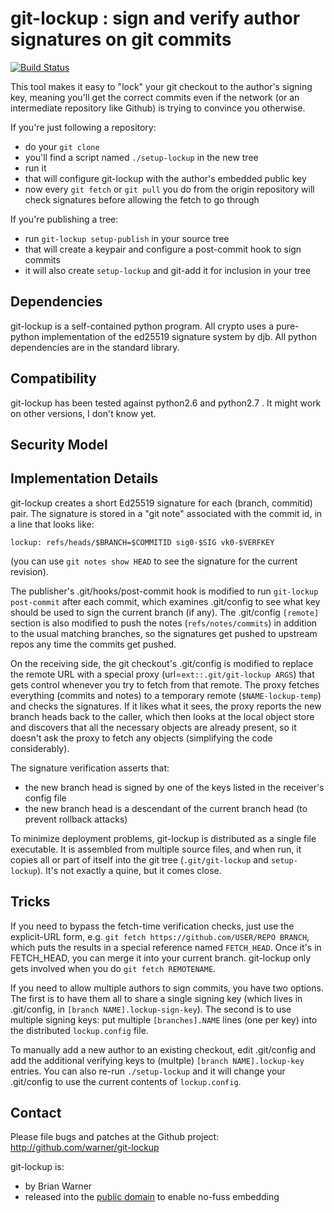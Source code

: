 git-lockup : sign and verify author signatures on git commits
=============================================================

[![Build Status](https://travis-ci.org/warner/git-lockup.png?branch=master)](https://travis-ci.org/warner/git-lockup)

This tool makes it easy to "lock" your git checkout to the author's signing key, meaning you'll get the correct commits even if the network (or an intermediate repository like Github) is trying to convince you otherwise.

If you're just following a repository:

* do your `git clone`
* you'll find a script named `./setup-lockup` in the new tree
* run it
* that will configure git-lockup with the author's embedded public key
* now every `git fetch` or `git pull` you do from the origin repository will check signatures before allowing the fetch to go through

If you're publishing a tree:

* run `git-lockup setup-publish` in your source tree
* that will create a keypair and configure a post-commit hook to sign commits
* it will also create `setup-lockup` and git-add it for inclusion in your tree

## Dependencies

git-lockup is a self-contained python program. All crypto uses a pure-python implementation of the ed25519 signature system by djb. All python dependencies are in the standard library.

## Compatibility

git-lockup has been tested against python2.6 and python2.7 . It might work on other versions, I don't know yet.

## Security Model

## Implementation Details

git-lockup creates a short Ed25519 signature for each (branch, commitid) pair. The signature is stored in a "git note" associated with the commit id, in a line that looks like:

    lockup: refs/heads/$BRANCH=$COMMITID sig0-$SIG vk0-$VERFKEY

(you can use `git notes show HEAD` to see the signature for the current revision).

The publisher's .git/hooks/post-commit hook is modified to run `git-lockup post-commit` after each commit, which examines .git/config to see what key should be used to sign the current branch (if any). The .git/config `[remote]` section is also modified to push the notes (`refs/notes/commits`) in addition to the usual matching branches, so the signatures get pushed to upstream repos any time the commits get pushed.

On the receiving side, the git checkout's .git/config is modified to replace the remote URL with a special proxy (url=`ext::.git/git-lockup ARGS`) that gets control whenever you try to fetch from that remote. The proxy fetches everything (commits and notes) to a temporary remote (`$NAME-lockup-temp`) and checks the signatures. If it likes what it sees, the proxy reports the new branch heads back to the caller, which then looks at the local object store and discovers that all the necessary objects are already present, so it doesn't ask the proxy to fetch any objects (simplifying the code considerably).

The signature verification asserts that:

* the new branch head is signed by one of the keys listed in the receiver's config file
* the new branch head is a descendant of the current branch head (to prevent rollback attacks)

To minimize deployment problems, git-lockup is distributed as a single file executable. It is assembled from multiple source files, and when run, it copies all or part of itself into the git tree (`.git/git-lockup` and `setup-lockup`). It's not exactly a quine, but it comes close.

## Tricks

If you need to bypass the fetch-time verification checks, just use the explicit-URL form, e.g. `git fetch https://github.com/USER/REPO BRANCH`, which puts the results in a special reference named `FETCH_HEAD`. Once it's in FETCH_HEAD, you can merge it into your current branch. git-lockup only gets involved when you do `git fetch REMOTENAME`.

If you need to allow multiple authors to sign commits, you have two options. The first is to have them all to share a single signing key (which lives in .git/config, in `[branch NAME].lockup-sign-key`). The second is to use multiple signing keys: put multiple `[branches].NAME` lines (one per key) into the distributed `lockup.config` file.

To manually add a new author to an existing checkout, edit .git/config and add the additional verifying keys to (multple) `[branch NAME].lockup-key` entries. You can also re-run `./setup-lockup` and it will change your .git/config to use the current contents of `lockup.config`.

## Contact

Please file bugs and patches at the Github project: http://github.com/warner/git-lockup

git-lockup is:

* by Brian Warner
* released into the [public domain](https://creativecommons.org/publicdomain/zero/1.0/) to enable no-fuss embedding
